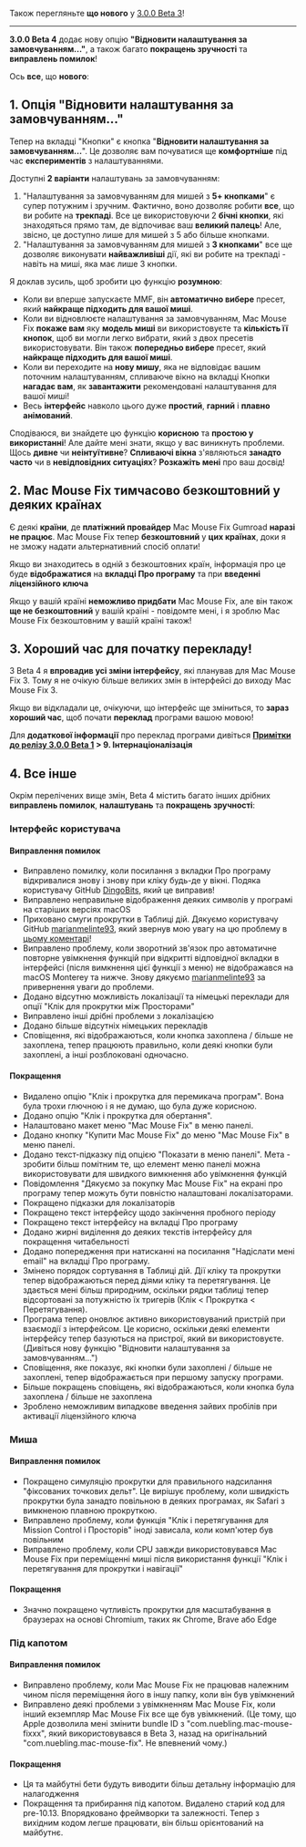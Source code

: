 Також перегляньте **що нового** у [3.0.0 Beta 3](https://github.com/noah-nuebling/mac-mouse-fix/releases/tag/3.0.0-Beta-3)!

---

**3.0.0 Beta 4** додає нову опцію **"Відновити налаштування за замовчуванням..."**, а також багато **покращень зручності** та **виправлень помилок**!

Ось **все**, що **нового**:

## 1. Опція "Відновити налаштування за замовчуванням..."

Тепер на вкладці "Кнопки" є кнопка "**Відновити налаштування за замовчуванням...**".
Це дозволяє вам почуватися ще **комфортніше** під час **експериментів** з налаштуваннями.

Доступні **2 варіанти** налаштувань за замовчуванням:

1. "Налаштування за замовчуванням для мишей з **5+ кнопками**" є супер потужним і зручним. Фактично, воно дозволяє робити **все**, що ви робите на **трекпаді**. Все це використовуючи 2 **бічні кнопки**, які знаходяться прямо там, де відпочиває ваш **великий палець**! Але, звісно, це доступно лише для мишей з 5 або більше кнопками.
2. "Налаштування за замовчуванням для мишей з **3 кнопками**" все ще дозволяє виконувати **найважливіші** дії, які ви робите на трекпаді - навіть на миші, яка має лише 3 кнопки.

Я доклав зусиль, щоб зробити цю функцію **розумною**:

- Коли ви вперше запускаєте MMF, він **автоматично вибере** пресет, який **найкраще підходить для вашої миші**.
- Коли ви відновлюєте налаштування за замовчуванням, Mac Mouse Fix **покаже вам** яку **модель миші** ви використовуєте та **кількість її кнопок**, щоб ви могли легко вибрати, який з двох пресетів використовувати. Він також **попередньо вибере** пресет, який **найкраще підходить для вашої миші**.
- Коли ви переходите на **нову мишу**, яка не відповідає вашим поточним налаштуванням, спливаюче вікно на вкладці Кнопки **нагадає вам**, як **завантажити** рекомендовані налаштування для вашої миші!
- Весь **інтерфейс** навколо цього дуже **простий**, **гарний** і **плавно анімований**.

Сподіваюся, ви знайдете цю функцію **корисною** та **простою у використанні**! Але дайте мені знати, якщо у вас виникнуть проблеми.
Щось **дивне** чи **неінтуїтивне**? **Спливаючі вікна** з'являються **занадто часто** чи в **невідповідних ситуаціях**? **Розкажіть мені** про ваш досвід!

## 2. Mac Mouse Fix тимчасово безкоштовний у деяких країнах

Є деякі **країни**, де **платіжний провайдер** Mac Mouse Fix Gumroad **наразі не працює**.
Mac Mouse Fix тепер **безкоштовний** у **цих країнах**, доки я не зможу надати альтернативний спосіб оплати!

Якщо ви знаходитесь в одній з безкоштовних країн, інформація про це буде **відображатися** на **вкладці Про програму** та при **введенні ліцензійного ключа**

Якщо у вашій країні **неможливо придбати** Mac Mouse Fix, але він також **ще не безкоштовний** у вашій країні - повідомте мені, і я зроблю Mac Mouse Fix безкоштовним у вашій країні також!

## 3. Хороший час для початку перекладу!

З Beta 4 я **впровадив усі зміни інтерфейсу**, які планував для Mac Mouse Fix 3. Тому я не очікую більше великих змін в інтерфейсі до виходу Mac Mouse Fix 3.

Якщо ви відкладали це, очікуючи, що інтерфейс ще зміниться, то **зараз хороший час**, щоб почати **переклад** програми вашою мовою!

Для **додаткової інформації** про переклад програми дивіться **[Примітки до релізу 3.0.0 Beta 1](https://github.com/noah-nuebling/mac-mouse-fix/releases/tag/3.0.0-Beta-1.1) > 9. Інтернаціоналізація**

## 4. Все інше

Окрім перелічених вище змін, Beta 4 містить багато інших дрібних **виправлень помилок**, **налаштувань** та **покращень зручності**:

### Інтерфейс користувача

#### Виправлення помилок

- Виправлено помилку, коли посилання з вкладки Про програму відкривалися знову і знову при кліку будь-де у вікні. Подяка користувачу GitHub [DingoBits](https://github.com/DingoBits), який це виправив!
- Виправлено неправильне відображення деяких символів у програмі на старіших версіях macOS
- Приховано смуги прокрутки в Таблиці дій. Дякуємо користувачу GitHub [marianmelinte93](https://github.com/marianmelinte93), який звернув мою увагу на цю проблему в [цьому коментарі](https://github.com/noah-nuebling/mac-mouse-fix/discussions/366#discussioncomment-3728994)!
- Виправлено проблему, коли зворотний зв'язок про автоматичне повторне увімкнення функцій при відкритті відповідної вкладки в інтерфейсі (після вимкнення цієї функції з меню) не відображався на macOS Monterey та нижче. Знову дякуємо [marianmelinte93](https://github.com/marianmelinte93) за привернення уваги до проблеми.
- Додано відсутню можливість локалізації та німецькі переклади для опції "Клік для прокрутки між Просторами"
- Виправлено інші дрібні проблеми з локалізацією
- Додано більше відсутніх німецьких перекладів
- Сповіщення, які відображаються, коли кнопка захоплена / більше не захоплена, тепер працюють правильно, коли деякі кнопки були захоплені, а інші розблоковані одночасно.

#### Покращення

- Видалено опцію "Клік і прокрутка для перемикача програм". Вона була трохи глючною і я не думаю, що була дуже корисною.
- Додано опцію "Клік і прокрутка для обертання".
- Налаштовано макет меню "Mac Mouse Fix" в меню панелі.
- Додано кнопку "Купити Mac Mouse Fix" до меню "Mac Mouse Fix" в меню панелі.
- Додано текст-підказку під опцією "Показати в меню панелі". Мета - зробити більш помітним те, що елемент меню панелі можна використовувати для швидкого вимкнення або увімкнення функцій
- Повідомлення "Дякуємо за покупку Mac Mouse Fix" на екрані про програму тепер можуть бути повністю налаштовані локалізаторами.
- Покращено підказки для локалізаторів
- Покращено текст інтерфейсу щодо закінчення пробного періоду
- Покращено текст інтерфейсу на вкладці Про програму
- Додано жирні виділення до деяких текстів інтерфейсу для покращення читабельності
- Додано попередження при натисканні на посилання "Надіслати мені email" на вкладці Про програму.
- Змінено порядок сортування в Таблиці дій. Дії кліку та прокрутки тепер відображаються перед діями кліку та перетягування. Це здається мені більш природним, оскільки рядки таблиці тепер відсортовані за потужністю їх тригерів (Клік < Прокрутка < Перетягування).
- Програма тепер оновлює активно використовуваний пристрій при взаємодії з інтерфейсом. Це корисно, оскільки деякі елементи інтерфейсу тепер базуються на пристрої, який ви використовуєте. (Дивіться нову функцію "Відновити налаштування за замовчуванням...")
- Сповіщення, яке показує, які кнопки були захоплені / більше не захоплені, тепер відображається при першому запуску програми.
- Більше покращень сповіщень, які відображаються, коли кнопка була захоплена / більше не захоплена
- Зроблено неможливим випадкове введення зайвих пробілів при активації ліцензійного ключа

### Миша

#### Виправлення помилок

- Покращено симуляцію прокрутки для правильного надсилання "фіксованих точкових дельт". Це вирішує проблему, коли швидкість прокрутки була занадто повільною в деяких програмах, як Safari з вимкненою плавною прокруткою.
- Виправлено проблему, коли функція "Клік і перетягування для Mission Control і Просторів" іноді зависала, коли комп'ютер був повільним
- Виправлено проблему, коли CPU завжди використовувався Mac Mouse Fix при переміщенні миші після використання функції "Клік і перетягування для прокрутки і навігації"

#### Покращення

- Значно покращено чутливість прокрутки для масштабування в браузерах на основі Chromium, таких як Chrome, Brave або Edge

### Під капотом

#### Виправлення помилок

- Виправлено проблему, коли Mac Mouse Fix не працював належним чином після переміщення його в іншу папку, коли він був увімкнений
- Виправлено деякі проблеми з увімкненням Mac Mouse Fix, коли інший екземпляр Mac Mouse Fix все ще був увімкнений. (Це тому, що Apple дозволила мені змінити bundle ID з "com.nuebling.mac-mouse-fixxx", який використовувався в Beta 3, назад на оригінальний "com.nuebling.mac-mouse-fix". Не впевнений чому.)

#### Покращення

- Ця та майбутні бети будуть виводити більш детальну інформацію для налагодження
- Покращення та прибирання під капотом. Видалено старий код для pre-10.13. Впорядковано фреймворки та залежності. Тепер з вихідним кодом легше працювати, він більш орієнтований на майбутнє.